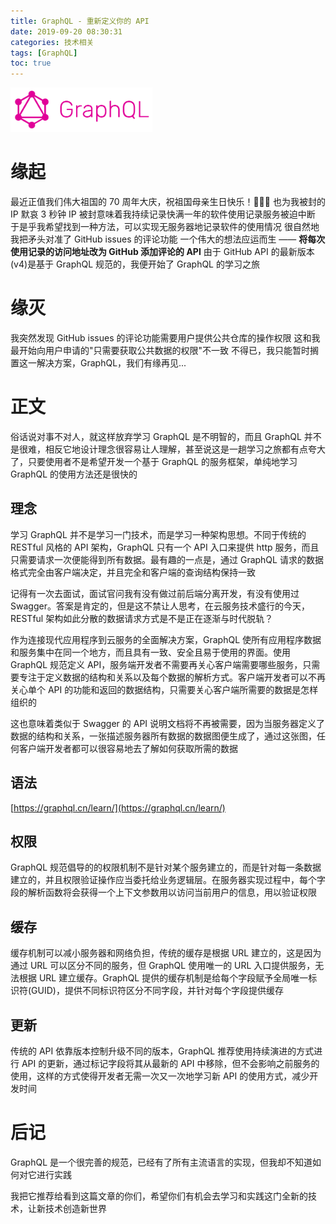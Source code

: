 ```yaml
---
title: GraphQL - 重新定义你的 API
date: 2019-09-20 08:30:31
categories: 技术相关
tags: [GraphQL]
toc: true
---
```

<img src="https://raw.githubusercontent.com/CS-Tao/github-content/master/contents/blog/image/graphql.png" width="45%" height="45%">

# 缘起

最近正值我们伟大祖国的 70 周年大庆，祝祖国母亲生日快乐！🎉🎉🎉 也为我被封的 IP 默哀 3 秒钟
IP 被封意味着我持续记录快满一年的软件使用记录服务被迫中断
于是乎我希望找到一种方法，可以实现无服务器地记录软件的使用情况
很自然地我把矛头对准了 GitHub issues 的评论功能
一个伟大的想法应运而生 —— **将每次使用记录的访问地址改为 GitHub 添加评论的 API**
由于 GitHub API 的最新版本(v4)是基于 GraphQL 规范的，我便开始了 GraphQL 的学习之旅

# 缘灭

我突然发现 GitHub issues 的评论功能需要用户提供公共仓库的操作权限
这和我最开始向用户申请的"只需要获取公共数据的权限"不一致
不得已，我只能暂时搁置这一解决方案，GraphQL，我们有缘再见...

<!-- more -->

# 正文

俗话说对事不对人，就这样放弃学习 GraphQL 是不明智的，而且 GraphQL 并不是很难，相反它地设计理念很容易让人理解，甚至说这是一趟学习之旅都有点夸大了，只要使用者不是希望开发一个基于 GraphQL 的服务框架，单纯地学习 GraphQL 的使用方法还是很快的

## 理念

学习 GraphQL 并不是学习一门技术，而是学习一种架构思想。不同于传统的 RESTful 风格的 API 架构，GraphQL 只有一个 API 入口来提供 http 服务，而且只需要请求一次便能得到所有数据。最有趣的一点是，通过 GraphQL 请求的数据格式完全由客户端决定，并且完全和客户端的查询结构保持一致

记得有一次去面试，面试官问我有没有做过前后端分离开发，有没有使用过 Swagger。答案是肯定的，但是这不禁让人思考，在云服务技术盛行的今天，RESTful 架构如此分散的数据请求方式是不是正在逐渐与时代脱轨？

作为连接现代应用程序到云服务的全面解决方案，GraphQL 使所有应用程序数据和服务集中在同一个地方，而且具有一致、安全且易于使用的界面。使用 GraphQL 规范定义 API，服务端开发者不需要再关心客户端需要哪些服务，只需要专注于定义数据的结构和关系以及每个数据的解析方式。客户端开发者可以不再关心单个 API 的功能和返回的数据结构，只需要关心客户端所需要的数据是怎样组织的

这也意味着类似于 Swagger 的 API 说明文档将不再被需要，因为当服务器定义了数据的结构和关系，一张描述服务器所有数据的数据图便生成了，通过这张图，任何客户端开发者都可以很容易地去了解如何获取所需的数据

## 语法

[https://graphql.cn/learn/](https://graphql.cn/learn/)

## 权限

GraphQL 规范倡导的的权限机制不是针对某个服务建立的，而是针对每一条数据建立的，并且权限验证操作应当委托给业务逻辑层。在服务器实现过程中，每个字段的解析函数将会获得一个上下文参数用以访问当前用户的信息，用以验证权限

## 缓存

缓存机制可以减小服务器和网络负担，传统的缓存是根据 URL 建立的，这是因为通过 URL 可以区分不同的服务，但 GraphQL 使用唯一的 URL 入口提供服务，无法根据 URL 建立缓存。GraphQL 提供的缓存机制是给每个字段赋予全局唯一标识符(GUID)，提供不同标识符区分不同字段，并针对每个字段提供缓存

## 更新

传统的 API 依靠版本控制升级不同的版本，GraphQL 推荐使用持续演进的方式进行 API 的更新，通过标记字段将其从最新的 API 中移除，但不会影响之前服务的使用，这样的方式使得开发者无需一次又一次地学习新 API 的使用方式，减少开发时间

# 后记

GraphQL 是一个很完善的规范，已经有了所有主流语言的实现，但我却不知道如何对它进行实践

我把它推荐给看到这篇文章的你们，希望你们有机会去学习和实践这门全新的技术，让新技术创造新世界

